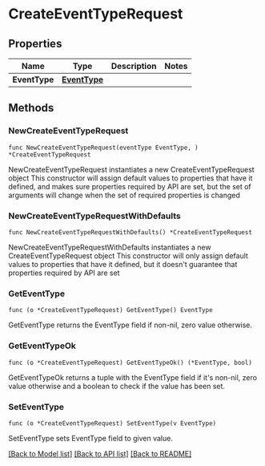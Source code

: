 # CreateEventTypeRequest

## Properties

Name | Type | Description | Notes
------------ | ------------- | ------------- | -------------
**EventType** | [**EventType**](EventType.md) |  | 

## Methods

### NewCreateEventTypeRequest

`func NewCreateEventTypeRequest(eventType EventType, ) *CreateEventTypeRequest`

NewCreateEventTypeRequest instantiates a new CreateEventTypeRequest object
This constructor will assign default values to properties that have it defined,
and makes sure properties required by API are set, but the set of arguments
will change when the set of required properties is changed

### NewCreateEventTypeRequestWithDefaults

`func NewCreateEventTypeRequestWithDefaults() *CreateEventTypeRequest`

NewCreateEventTypeRequestWithDefaults instantiates a new CreateEventTypeRequest object
This constructor will only assign default values to properties that have it defined,
but it doesn't guarantee that properties required by API are set

### GetEventType

`func (o *CreateEventTypeRequest) GetEventType() EventType`

GetEventType returns the EventType field if non-nil, zero value otherwise.

### GetEventTypeOk

`func (o *CreateEventTypeRequest) GetEventTypeOk() (*EventType, bool)`

GetEventTypeOk returns a tuple with the EventType field if it's non-nil, zero value otherwise
and a boolean to check if the value has been set.

### SetEventType

`func (o *CreateEventTypeRequest) SetEventType(v EventType)`

SetEventType sets EventType field to given value.



[[Back to Model list]](../README.md#documentation-for-models) [[Back to API list]](../README.md#documentation-for-api-endpoints) [[Back to README]](../README.md)


